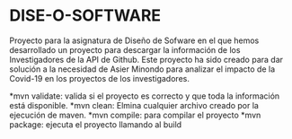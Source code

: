 # DISE-O-SOFTWARE

Proyecto para la asignatura de Diseño de Sofware en el que hemos desarrollado un proyecto para descargar la información de los Investigadores de la API de Github.
Este proyecto ha sido creado para dar solución a la necesidad de Asier Minondo para analizar el impacto de la Covid-19 en los proyectos de los investigadores. 

*mvn validate: valida si el proyecto es correcto y que toda la información está disponible.
*mvn clean: Elmina cualquier archivo creado por la ejecución de maven.
*mvn compile: para compilar el proyecto
*mvn package: ejecuta el proyecto llamando al build
